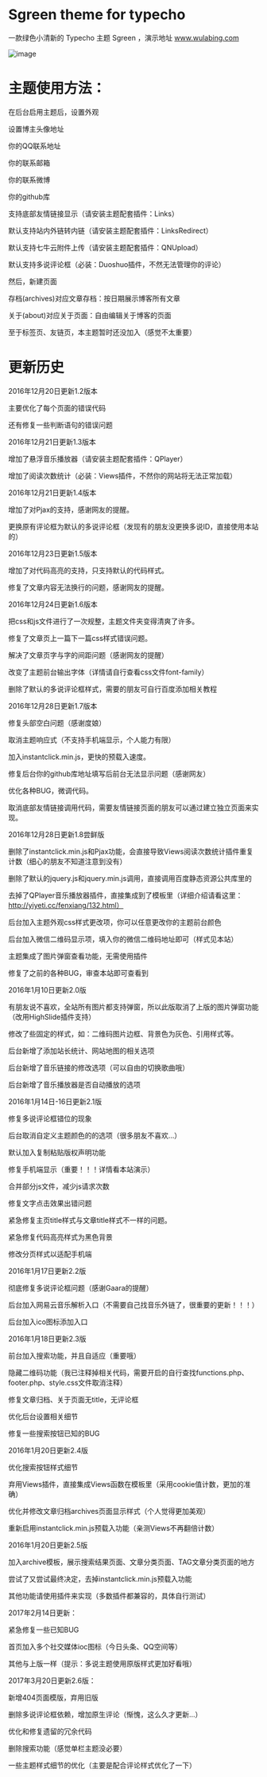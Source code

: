 # Sgreen theme for typecho

一款绿色小清新的 Typecho 主题 Sgreen ，演示地址 www.wulabing.com

![image](https://github.com/yiyeticms/typecho_Sgreen/blob/master/screenshot.png)

# 主题使用方法：

在后台启用主题后，设置外观

设置博主头像地址

你的QQ联系地址

你的联系邮箱

你的联系微博

你的github库

支持底部友情链接显示（请安装主题配套插件：Links）

默认支持站内外链转内链（请安装主题配套插件：LinksRedirect）

默认支持七牛云附件上传（请安装主题配套插件：QNUpload）

默认支持多说评论框（必装：Duoshuo插件，不然无法管理你的评论）

然后，新建页面

存档(archives)对应文章存档：按日期展示博客所有文章

关于(about)对应关于页面：自由编辑关于博客的页面

至于标签页、友链页，本主题暂时还没加入（感觉不太重要）

# 更新历史

2016年12月20日更新1.2版本

主要优化了每个页面的错误代码

还有修复一些判断语句的错误问题

2016年12月21日更新1.3版本

增加了悬浮音乐播放器（请安装主题配套插件：QPlayer）

增加了阅读次数统计（必装：Views插件，不然你的网站将无法正常加载）

2016年12月21日更新1.4版本

增加了对Pjax的支持，感谢网友的提醒。

更换原有评论框为默认的多说评论框（发现有的朋友没更换多说ID，直接使用本站的）

2016年12月23日更新1.5版本

增加了对代码高亮的支持，只支持默认的代码样式。

修复了文章内容无法换行的问题，感谢网友的提醒。

2016年12月24日更新1.6版本

把css和js文件进行了一次规整，主题文件夹变得清爽了许多。

修复了文章页上一篇下一篇css样式错误问题。

解决了文章页字与字的间距问题（感谢网友的提醒）

改变了主题前台输出字体（详情请自行查看css文件font-family）

删除了默认的多说评论框样式，需要的朋友可自行百度添加相关教程

2016年12月28日更新1.7版本

修复头部空白问题（感谢度娘）

取消主题响应式（不支持手机端显示，个人能力有限）

加入instantclick.min.js，更快的预载入速度。

修复后台你的github库地址填写后前台无法显示问题（感谢网友）

优化各种BUG，微调代码。

取消底部友情链接调用代码，需要友情链接页面的朋友可以通过建立独立页面来实现。

2016年12月28日更新1.8尝鲜版

删除了instantclick.min.js和Pjax功能，会直接导致Views阅读次数统计插件重复计数（细心的朋友不知道注意到没有）

删除了默认的jquery.js和jquery.min.js调用，直接调用百度静态资源公共库里的

去掉了QPlayer音乐播放器插件，直接集成到了模板里（详细介绍请看这里：http://yiyeti.cc/fenxiang/132.html）

后台加入主题外观css样式更改项，你可以任意更改你的主题前台颜色

后台加入微信二维码显示项，填入你的微信二维码地址即可（样式见本站）

主题集成了图片弹窗查看功能，无需使用插件

修复了之前的各种BUG，审查本站即可查看到

2016年1月10日更新2.0版

有朋友说不喜欢，全站所有图片都支持弹窗，所以此版取消了上版的图片弹窗功能（改用HighSlide插件支持）

修改了些固定的样式，如：二维码图片边框、背景色为灰色、引用样式等。

后台新增了添加站长统计、网站地图的相关选项

后台新增了音乐链接的修改选项（可以自由的切换歌曲哦）

后台新增了音乐播放器是否自动播放的选项

2016年1月14日-16日更新2.1版

修复多说评论框错位的现象

后台取消自定义主题颜色的的选项（很多朋友不喜欢...）

默认加入复制粘贴版权声明功能

修复手机端显示（重要！！！详情看本站演示）

合并部分js文件，减少js请求次数

修复文字点击效果出错问题

紧急修复主页title样式与文章title样式不一样的问题。

紧急修复代码高亮样式为黑色背景

修改分页样式以适配手机端

2016年1月17日更新2.2版

彻底修复多说评论框问题（感谢Gaara的提醒）

后台加入网易云音乐解析入口（不需要自己找音乐外链了，很重要的更新！！！）

后台加入ico图标添加入口

2016年1月18日更新2.3版

前台加入搜索功能，并且自适应（重要哦）

隐藏二维码功能（我已注释掉相关代码，需要开启的自行查找functions.php、footer.php、style.css文件取消注释）

修复文章归档、关于页面无title，无评论框

优化后台设置相关细节

修复一些搜索按钮已知的BUG

2016年1月20日更新2.4版

优化搜索按钮样式细节

弃用Views插件，直接集成Views函数在模板里（采用cookie值计数，更加的准确）

优化并修改文章归档archives页面显示样式（个人觉得更加美观）

重新启用instantclick.min.js预载入功能（亲测Views不再翻倍计数）

2016年1月20日更新2.5版

加入archive模板，展示搜索结果页面、文章分类页面、TAG文章分类页面的地方

尝试了又尝试最终决定，去掉instantclick.min.js预载入功能

其他功能请使用插件来实现（多数插件都兼容的，具体自行测试）

2017年2月14日更新：

紧急修复一些已知BUG

首页加入多个社交媒体ioc图标（今日头条、QQ空间等）

其他与上版一样（提示：多说主题使用原版样式更加好看哦）

2017年3月20日更新2.6版：

新增404页面模版，弃用旧版

删除多说评论框依赖，增加原生评论（惭愧，这么久才更新...）

优化和修复遗留的冗余代码

删除搜索功能（感觉单栏主题没必要）

一些主题样式细节的优化（主要是配合评论样式优化了一下）
